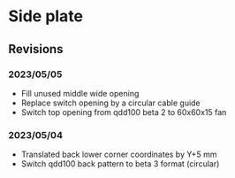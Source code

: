 # Side plate

## Revisions

### 2023/05/05

- Fill unused middle wide opening
- Replace switch opening by a circular cable guide
- Switch top opening from qdd100 beta 2 to 60x60x15 fan

### 2023/05/04

- Translated back lower corner coordinates by Y+5 mm
- Switch qdd100 back pattern to beta 3 format (circular)
